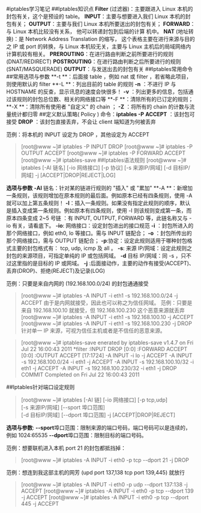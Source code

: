 #iptables学习笔记
##Iptables知识点
**Filter** (过滤器)：主要跟进入 Linux 本机的封包有关，这个是预设的 table。
**INPUT**：主要与想要进入我们 Linux 本机的封包有关；
**OUTPUT**：主要与我们 Linux 本机所要送出的封包有关；
**FORWARD**：与 Linux 本机比较没有关系， 他可以转递封包到后端的计算 机中。
**NAT** (地址转换)：是 Network Address Translation 的缩写， 这个表格主要在进行来源与目的之 IP 或 port 的转换，与 Linux 本机较无关，主要与 Linux 主机后的局域网络内计算机较有相关。
**PREROUTING**：在进行路由判断之前所要进行的规则(DNAT/REDIRECT)
**POSTROUTING**：在进行路由判断之后所要进行的规则(SNAT/MASQUERADE)
**OUTPUT**：与发送出去的封包有关
##Iptables常用命令
##常用选项与参数
**-t **：后面接 table ，例如 nat 或 filter ，若省略此项目，则使用默认的 filter
**-L **：列出目前的 table 的规则
**-n** ：不进行 IP 与 HOSTNAME 的反查，显示讯息的速度会快很多！
**-v** ：列出更多的信息，包括通过该规则的封包总位数、相关的网络接口等
**-F **：清除所有的已订定的规则；
**-X **：清除所有使用者 "自定义" 的 chain ；
**-Z** ：将所有的 chain 的计数与流量统计都归零
##定义默认策略( Policy )
命令：**iptables -P**
**ACCEPT** ：该封包可接受
**DROP**   ：该封包直接丢弃，不会让 client 端知道为何被丢弃

范例：将本机的 INPUT 设定为 DROP ，其他设定为 ACCEPT
>[root@www ~]# iptables -P INPUT   DROP
[root@www ~]# iptables -P OUTPUT  ACCEPT
[root@www ~]# iptables -P FORWARD ACCEPT
>[root@www ~]# iptables-save
##Iptables语法规则
>[root@www ~]# iptables [-AI 链名] [-io 网络接口] [-p 协议] [-s 来源IP/网域] [-d 目标IP/网域] -j [ACCEPT|DROP|REJECT|LOG]

**选项与参数**
**-AI** 链名：针对某的链进行规则的 "插入" 或 "累加"
**-A **：新增加一条规则，该规则增加在原本规则的最后面。例如原本已经有四条规则，使用 -A 就可以加上第五条规则！
**-I**：插入一条规则。如果没有指定此规则的顺序，默认是插入变成第一条规则。例如原本有四条规则，使用 -I 则该规则变成第一条，而原本四条变成 2~5 号链 ：有 INPUT, OUTPUT, FORWARD 等，此链名称又与 -io 有关，请看底下。
**-io**: 网络接口：设定封包进出的接口规范
**-i** ：封包所进入的那个网络接口，例如 eth0, lo 等接口。需与 INPUT 链配合；
**-o** ：封包所传出的那个网络接口，需与 OUTPUT 链配合；
**-p**:协定：设定此规则适用于哪种封包格式主要的封包格式有： tcp, udp, icmp 及 all 。
**-s**: 来源 IP/网域：设定此规则之封包的来源项目，可指定单纯的 IP 或包括网域。
**-d** 目标 IP/网域：同 -s ，只不过这里指的是目标的 IP 或网域。
**-j** :后面接动作，主要的动作有接受(ACCEPT)、丢弃(DROP)、拒绝(REJECT)及记录(LOG)

范例：只要是来自内网的 (192.168.100.0/24) 的封包通通接受
>[root@www ~]# iptables -A INPUT -i eth1 -s 192.168.100.0/24 -j ACCEPT
由于是内网就接受，因此也可以称之为信任网域。
范例：只要是来自 192.168.100.10 就接受，但 192.168.100.230 这个恶意来源就丢弃
>[root@www ~]# iptables -A INPUT -i eth1 -s 192.168.100.10 -j ACCEPT
>[root@www ~]# iptables -A INPUT -i eth1 -s 192.168.100.230 -j DROP
针对单一 IP 来源，可视为信任主机或者是不信任的恶意来源。

>[root@www ~]# iptables-save
enerated by iptables-save v1.4.7 on Fri Jul 22 16:00:43 2011
*filter
:INPUT DROP [0:0]
:FORWARD ACCEPT [0:0]
:OUTPUT ACCEPT [17:1724]
-A INPUT -i lo -j ACCEPT
-A INPUT -s 192.168.100.0/24 -i eth1 -j ACCEPT
-A INPUT -s 192.168.100.10/32 -i eth1 -j ACCEPT
-A INPUT -s 192.168.100.230/32 -i eth1 -j DROP
COMMIT
Completed on Fri Jul 22 16:00:43 2011

##Iptables针对端口设定规则
>[root@www ~]# iptables [-AI 链] [-io 网络接口] [-p tcp,udp] \
> [-s 来源IP/网域] [--sport 埠口范围] \
> [-d 目标IP/网域] [--dport 埠口范围] -j [ACCEPT|DROP|REJECT]

**选项与参数**:
**--sport**埠口范围：限制来源的端口号码，端口号码可以是连续的，例如 1024:65535
**--dport**埠口范围：限制目标的端口号码。

范例：想要联机进入本机 port 21 的封包都抵挡掉：
>[root@www ~]# iptables -A INPUT -i eth0 -p tcp --dport 21 -j DROP

范例：想连到我这部主机的网芳 (upd port 137,138 tcp port 139,445) 就放行
>[root@www ~]# iptables -A INPUT -i eth0 -p udp --dport 137:138 -j ACCEPT
>[root@www ~]# iptables -A INPUT -i eth0 -p tcp --dport 139 -j ACCEPT
>[root@www ~]# iptables -A INPUT -i eth0 -p tcp --dport 445 -j ACCEPT



